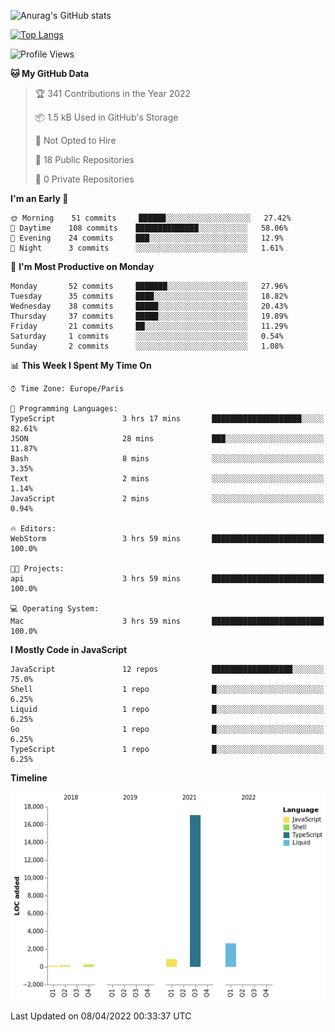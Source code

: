 ![Anurag's GitHub stats](https://github-readme-stats.vercel.app/api?username=sufiane&theme=dark&show_icons=true&count_private=true)


[![Top Langs](https://github-readme-stats.vercel.app/api/top-langs/?username=sufiane&layout=compact)](https://github.com/anuraghazra/github-readme-stats)

<!--START_SECTION:waka-->
![Profile Views](http://img.shields.io/badge/Profile%20Views-0-blue)

**🐱 My GitHub Data** 

> 🏆 341 Contributions in the Year 2022
 > 
> 📦 1.5 kB Used in GitHub's Storage 
 > 
> 🚫 Not Opted to Hire
 > 
> 📜 18 Public Repositories 
 > 
> 🔑 0 Private Repositories  
 > 
**I'm an Early 🐤** 

```text
🌞 Morning    51 commits     ██████░░░░░░░░░░░░░░░░░░░   27.42% 
🌆 Daytime    108 commits    ██████████████░░░░░░░░░░░   58.06% 
🌃 Evening    24 commits     ███░░░░░░░░░░░░░░░░░░░░░░   12.9% 
🌙 Night      3 commits      ░░░░░░░░░░░░░░░░░░░░░░░░░   1.61%

```
📅 **I'm Most Productive on Monday** 

```text
Monday       52 commits     ███████░░░░░░░░░░░░░░░░░░   27.96% 
Tuesday      35 commits     ████░░░░░░░░░░░░░░░░░░░░░   18.82% 
Wednesday    38 commits     █████░░░░░░░░░░░░░░░░░░░░   20.43% 
Thursday     37 commits     █████░░░░░░░░░░░░░░░░░░░░   19.89% 
Friday       21 commits     ██░░░░░░░░░░░░░░░░░░░░░░░   11.29% 
Saturday     1 commits      ░░░░░░░░░░░░░░░░░░░░░░░░░   0.54% 
Sunday       2 commits      ░░░░░░░░░░░░░░░░░░░░░░░░░   1.08%

```


📊 **This Week I Spent My Time On** 

```text
⌚︎ Time Zone: Europe/Paris

💬 Programming Languages: 
TypeScript               3 hrs 17 mins       ████████████████████░░░░░   82.61% 
JSON                     28 mins             ███░░░░░░░░░░░░░░░░░░░░░░   11.87% 
Bash                     8 mins              ░░░░░░░░░░░░░░░░░░░░░░░░░   3.35% 
Text                     2 mins              ░░░░░░░░░░░░░░░░░░░░░░░░░   1.14% 
JavaScript               2 mins              ░░░░░░░░░░░░░░░░░░░░░░░░░   0.94%

🔥 Editors: 
WebStorm                 3 hrs 59 mins       █████████████████████████   100.0%

🐱‍💻 Projects: 
api                      3 hrs 59 mins       █████████████████████████   100.0%

💻 Operating System: 
Mac                      3 hrs 59 mins       █████████████████████████   100.0%

```

**I Mostly Code in JavaScript** 

```text
JavaScript               12 repos            ██████████████████░░░░░░░   75.0% 
Shell                    1 repo              █░░░░░░░░░░░░░░░░░░░░░░░░   6.25% 
Liquid                   1 repo              █░░░░░░░░░░░░░░░░░░░░░░░░   6.25% 
Go                       1 repo              █░░░░░░░░░░░░░░░░░░░░░░░░   6.25% 
TypeScript               1 repo              █░░░░░░░░░░░░░░░░░░░░░░░░   6.25%

```


**Timeline**

![Chart not found](https://raw.githubusercontent.com/Sufiane/Sufiane/main/charts/bar_graph.png) 


 Last Updated on 08/04/2022 00:33:37 UTC
<!--END_SECTION:waka-->


<!--
**Sufiane/sufiane** is a ✨ _special_ ✨ repository because its `README.md` (this file) appears on your GitHub profile.

Here are some ideas to get you started:

- 🔭 I’m currently working on ...
- 🌱 I’m currently learning ...
- 👯 I’m looking to collaborate on ...
- 🤔 I’m looking for help with ...
- 💬 Ask me about ...
- 📫 How to reach me: ...
- 😄 Pronouns: ...
- ⚡ Fun fact: ...
-->
